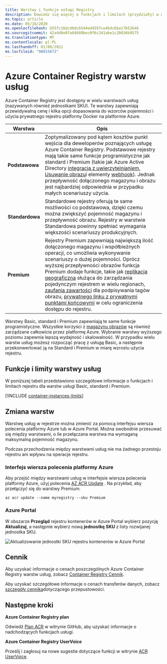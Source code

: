 ```yaml
---
title: Warstwy i funkcje usługi Registry
description: Dowiedz się więcej o funkcjach i limitach (przydziały) w warstwach usługi podstawowa, standardowa i Premium (SKU) Azure Container Registry.
ms.topic: article
ms.date: 05/18/2020
ms.openlocfilehash: b55fc16dcd6dcb544ed4597ce4bdc6ba17b52646
ms.sourcegitcommit: 42a4d0e8fa84609bec0f6c241abe1c20036b9575
ms.translationtype: MT
ms.contentlocale: pl-PL
ms.lasthandoff: 01/08/2021
ms.locfileid: "98015672"
---
```

# <a name="azure-container-registry-service-tiers"></a>Azure Container Registry warstw usług

Azure Container Registry jest dostępny w wielu warstwach usług (nazywanych również jednostkami SKU). Te warstwy zapewniają przewidywalną cenę i kilka opcji dopasowania do wzorców pojemności i użycia prywatnego rejestru platformy Docker na platformie Azure.

| Warstwa | Opis |
| --- | ----------- |
| **Podstawowa** | Zoptymalizowany pod kątem kosztów punkt wejścia dla deweloperów poznających usługę Azure Container Registry. Podstawowe rejestry mają takie same funkcje programistyczne jak standard i Premium (takie jak Azure Active Directory [integracja z uwierzytelnianiem](container-registry-authentication.md#individual-login-with-azure-ad), [Usuwanie obrazu][container-registry-delete]i elementy [webhook][container-registry-webhook]). Jednak przepływność dołączonego magazynu i obrazu jest najbardziej odpowiednia w przypadku małych scenariuszy użycia. |
| **Standardowa** | Standardowe rejestry oferują te same możliwości co podstawowa, dzięki czemu można zwiększyć pojemność magazynu i przepływność obrazu. Rejestry w warstwie Standardowa powinny spełniać wymagania większości scenariuszy produkcyjnych. |
| **Premium** | Rejestry Premium zapewniają największą ilość dołączonego magazynu i współbieżnych operacji, co umożliwia wykonywanie scenariuszy o dużej pojemności. Oprócz wyższej przepływności obrazów funkcja Premium dodaje funkcje, takie jak [replikacja geograficzna][container-registry-geo-replication] służąca do zarządzania pojedynczym rejestrem w wielu regionach, [zaufania zawartości](container-registry-content-trust.md) dla podpisywania tagów obrazu, [prywatnego linku z prywatnymi punktami końcowymi](container-registry-private-link.md) w celu ograniczenia dostępu do rejestru. |

Warstwy Basic, standard i Premium zapewniają te same funkcje programistyczne. Wszystkie korzyści z [magazynu obrazów][container-registry-storage] są również zarządzane całkowicie przez platformę Azure. Wybranie warstwy wyższego poziomu zapewnia lepszą wydajność i skalowalność. W przypadku wielu warstw usług możesz rozpocząć pracę z usługą Basic, a następnie przekonwertować ją na Standard i Premium w miarę wzrostu użycia rejestru.

## <a name="service-tier-features-and-limits"></a>Funkcje i limity warstwy usług

W poniższej tabeli przedstawiono szczegółowe informacje o funkcjach i limitach rejestru dla warstw usługi Basic, standard i Premium.

[!INCLUDE [container-instances-limits](../../includes/container-registry-limits.md)]

## <a name="changing-tiers"></a>Zmiana warstw

Warstwę usług w rejestrze można zmienić za pomocą interfejsu wiersza polecenia platformy Azure lub w Azure Portal. Można swobodnie przesuwać się między warstwami, o ile przełączana warstwa ma wymaganą maksymalną pojemność magazynu. 

Podczas przechodzenia między warstwami usług nie ma żadnego przestoju rejestru ani wpływu na operacje rejestru.

### <a name="azure-cli"></a>Interfejs wiersza polecenia platformy Azure

Aby przejść między warstwami usług w interfejsie wiersza polecenia platformy Azure, użyj polecenia [AZ ACR Update][az-acr-update] . Na przykład, aby przełączyć się do warstwy Premium:

```azurecli
az acr update --name myregistry --sku Premium
```

### <a name="azure-portal"></a>Azure Portal

W obszarze **Przegląd** rejestru kontenerów w Azure Portal wybierz pozycję **Aktualizuj**, a następnie wybierz nową **jednostkę SKU** z listy rozwijanej jednostka SKU.

![Aktualizowanie jednostki SKU rejestru kontenerów w Azure Portal][update-registry-sku]

## <a name="pricing"></a>Cennik

Aby uzyskać informacje o cenach poszczególnych Azure Container Registry warstw usług, zobacz [Container Registry Cennik][container-registry-pricing].

Aby uzyskać szczegółowe informacje o cenach transferów danych, zobacz [szczegóły cennika](https://azure.microsoft.com/pricing/details/bandwidth/)dotyczącego przepustowości. 

## <a name="next-steps"></a>Następne kroki

**Azure Container Registry plan**

Odwiedź [Plan ACR][acr-roadmap] w witrynie GitHub, aby uzyskać informacje o nadchodzących funkcjach usługi.

**Azure Container Registry UserVoice**

Prześlij i zagłosuj na nowe sugestie dotyczące funkcji w witrynie [ACR UserVoice][container-registry-uservoice].

<!-- IMAGES -->
[update-registry-sku]: ./media/container-registry-skus/update-registry-sku.png

<!-- LINKS - External -->
[acr-roadmap]: https://aka.ms/acr/roadmap
[container-registry-pricing]: https://azure.microsoft.com/pricing/details/container-registry/
[container-registry-uservoice]: https://feedback.azure.com/forums/903958-azure-container-registry

<!-- LINKS - Internal -->
[az-acr-update]: /cli/azure/acr#az-acr-update
[container-registry-geo-replication]: container-registry-geo-replication.md
[container-registry-storage]: container-registry-storage.md
[container-registry-delete]: container-registry-delete.md
[container-registry-webhook]: container-registry-webhook.md